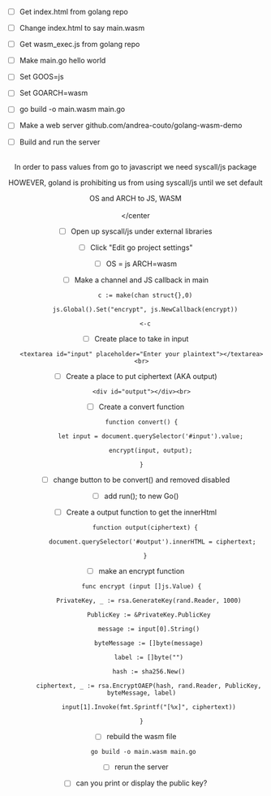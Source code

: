 - [ ] Get index.html from golang repo

- [ ] Change index.html to say main.wasm

- [ ] Get wasm_exec.js from golang repo

- [ ] Make main.go hello world

- [ ] Set GOOS=js

- [ ] Set GOARCH=wasm

- [ ] go build -o main.wasm main.go

- [ ] Make a web server github.com/andrea-couto/golang-wasm-demo

- [ ] Build and run the server

<br>

<center>In order to pass values from go to javascript we need syscall/js package

HOWEVER, goland is prohibiting us from using syscall/js until we set default

OS and ARCH to JS, WASM<br><br></center


- [ ] Open up syscall/js under external libraries

- [ ] Click "Edit go project settings"

- [ ] OS = js ARCH=wasm

- [ ] Make a channel and JS callback in main

        c := make(chan struct{},0)

        js.Global().Set("encrypt", js.NewCallback(encrypt))

        <-c

- [ ]  Create place to take in input

    ```<textarea id="input" placeholder="Enter your plaintext"></textarea><br>```

- [ ] Create a place to put ciphertext (AKA output)

    ```<div id="output"></div><br>```

- [ ] Create a convert function

      function convert() {

           let input = document.querySelector('#input').value;

           encrypt(input, output);

      }

- [ ] change button to be convert() and removed disabled

- [ ] add run(); to new Go()

- [ ] Create a output function to get the innerHtml

        function output(ciphertext) {

            document.querySelector('#output').innerHTML = ciphertext;

        }

- [ ] make an encrypt function

      func encrypt (input []js.Value) {

          PrivateKey, _ := rsa.GenerateKey(rand.Reader, 1000)

          PublicKey := &PrivateKey.PublicKey

          message := input[0].String()

          byteMessage := []byte(message)

          label := []byte("")

          hash := sha256.New()

          ciphertext, _ := rsa.EncryptOAEP(hash, rand.Reader, PublicKey, byteMessage, label)

          input[1].Invoke(fmt.Sprintf("[%x]", ciphertext))

      }

- [ ] rebuild the wasm file

    ``` go build -o main.wasm main.go```

- [ ] rerun the server

- [ ] can you print or display the public key?

